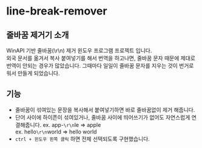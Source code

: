 # line-break-remover

## 줄바꿈 제거기 소개
WinAPI 기반 줄바꿈(\r\n) 제거 윈도우 프로그램 프로젝트 입니다.<br>
외국 문서를 옮겨서 복사 붙여넣기를 해서 번역을 하고나면, 줄바꿈 문자 때문에 제대로 번역이 안되는 경우가 많았습니다. 그때마다 일일이 줄바꿈 문자를 지우는 것이 번거로워서 만들게 되었습니다.

## 기능
- 줄바꿈이 섞여있는 문장을 복사해서 붙여넣기하면 바로 줄바꿈없이 제거 해줍니다.
- 단어 사이에 하이픈이 섞여있거나, 줄바꿈 사이에 띄어쓰기가 없어도 자연스럽게 연결해줍니다.
ex. app-`\r\n`le => apple <br>
ex. hello`\r\n`world => hello world
- `ctrl + 윈도우 왼쪽 클릭` 하면 전체 선택되도록 구현했습니다.
